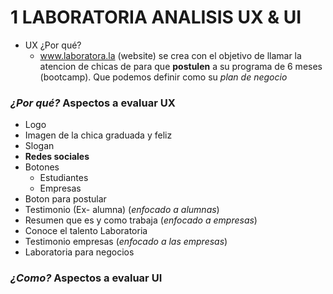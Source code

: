 # **1 LABORATORIA ANALISIS UX & UI**
* UX ¿Por qué?
	- www.laboratora.la (website) se crea con el objetivo de llamar la atencion de chicas de para que **postulen** a su programa de 6 meses (bootcamp). Que podemos definir como su _plan de negocio_

### _¿Por qué?_ Aspectos a evaluar **UX** 
* Logo
* Imagen de la chica graduada y feliz
* Slogan
* **Redes sociales**
* Botones 
	- Estudiantes
	- Empresas
* Boton para postular
* Testimonio (Ex- alumna) (_enfocado a alumnas_)
* Resumen que es y como trabaja (_enfocado a empresas_)
* Conoce el talento Laboratoria 
* Testimonio empresas (_enfocado a las empresas_)
* Laboratoria para negocios

### _¿Como?_ Aspectos a evaluar **UI**